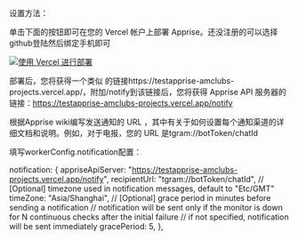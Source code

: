 
设置方法：

单击下面的按钮即可在您的 Vercel 帐户上部署 Apprise。还没注册的可以选择github登陆然后绑定手机即可

[![使用 Vercel 进行部署](https://vercel.com/button)](https://vercel.com/new/clone?repository-url=https://github.com/amclubs/apprise_vercel)


部署后，您将获得一个类似 的链接https://testapprise-amclubs-projects.vercel.app/，附加/notify到该链接后，您将获得 Apprise API 服务器的链接：https://testapprise-amclubs-projects.vercel.app/notify

根据Apprise wiki编写发送通知的 URL ，其中有关于如何设置每个通知渠道的详细文档和说明。例如，对于电报，您的 URL 是tgram://botToken/chatId

填写workerConfig.notification配置：

notification: {
  appriseApiServer: "https://testapprise-amclubs-projects.vercel.app/notify",
  recipientUrl: "tgram://botToken/chatId",
  // [Optional] timezone used in notification messages, default to "Etc/GMT"
  timeZone: "Asia/Shanghai",
  // [Optional] grace period in minutes before sending a notification
  // notification will be sent only if the monitor is down for N continuous checks after the initial failure
  // if not specified, notification will be sent immediately
  gracePeriod: 5,
},
